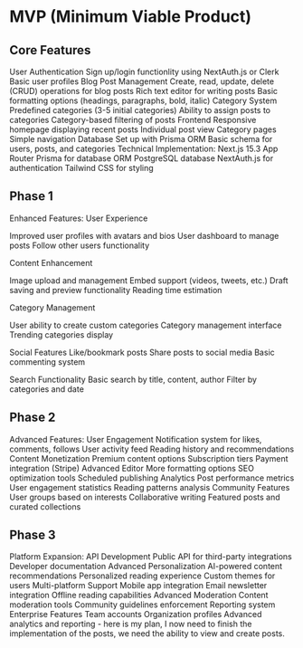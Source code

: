 # MVP (Minimum Viable Product)

## Core Features

User Authentication
Sign up/login functionlity using NextAuth.js or Clerk
Basic user profiles
Blog Post Management
Create, read, update, delete (CRUD) operations for blog posts
Rich text editor for writing posts
Basic formatting options (headings, paragraphs, bold, italic)
Category System
Predefined categories (3-5 initial categories)
Ability to assign posts to categories
Category-based filtering of posts
Frontend
Responsive homepage displaying recent posts
Individual post view
Category pages
Simple navigation
Database
Set up with Prisma ORM
Basic schema for users, posts, and categories
Technical Implementation:
Next.js 15.3 App Router
Prisma for database ORM
PostgreSQL database
NextAuth.js for authentication
Tailwind CSS for styling

## Phase 1

Enhanced Features:
User Experience

Improved user profiles with avatars and bios
User dashboard to manage posts
Follow other users functionality

Content Enhancement

Image upload and management
Embed support (videos, tweets, etc.)
Draft saving and preview functionality
Reading time estimation

Category Management

User ability to create custom categories
Category management interface
Trending categories display

Social Features
Like/bookmark posts
Share posts to social media
Basic commenting system

Search Functionality
Basic search by title, content, author
Filter by categories and date

## Phase 2

Advanced Features:
User Engagement
Notification system for likes, comments, follows
User activity feed
Reading history and recommendations
Content Monetization
Premium content options
Subscription tiers
Payment integration (Stripe)
Advanced Editor
More formatting options
SEO optimization tools
Scheduled publishing
Analytics
Post performance metrics
User engagement statistics
Reading patterns analysis
Community Features
User groups based on interests
Collaborative writing
Featured posts and curated collections

## Phase 3

Platform Expansion:
API Development
Public API for third-party integrations
Developer documentation
Advanced Personalization
AI-powered content recommendations
Personalized reading experience
Custom themes for users
Multi-platform Support
Mobile app integration
Email newsletter integration
Offline reading capabilities
Advanced Moderation
Content moderation tools
Community guidelines enforcement
Reporting system
Enterprise Features
Team accounts
Organization profiles
Advanced analytics and reporting - here is my plan, I now need to finish the implementation of the posts, we need the ability to view and create posts.
